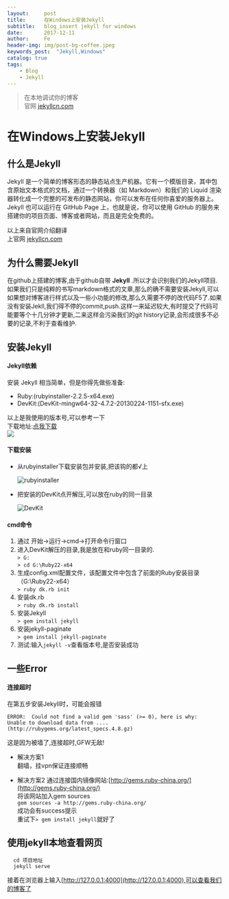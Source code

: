```yaml
---
layout:     post
title:      在Windows上安装Jekyll
subtitle:   blog_insert jekyll for windows
date:       2017-12-11
author:     Fe
header-img: img/post-bg-coffee.jpeg
keywords_post:  "Jekyll,Windows"
catalog: true
tags:
    - Blog
    - Jekyll
---
```

>在本地调试你的博客  
>官网 [jekyllcn.com](http://jekyllcn.com)

# 在Windows上安装Jekyll
## 什么是Jekyll  

Jekyll 是一个简单的博客形态的静态站点生产机器。它有一个模版目录，其中包含原始文本格式的文档，通过一个转换器（如 Markdown）和我们的 Liquid 渲染器转化成一个完整的可发布的静态网站，你可以发布在任何你喜爱的服务器上。Jekyll 也可以运行在 GitHub Page 上，也就是说，你可以使用 GitHub 的服务来搭建你的项目页面、博客或者网站，而且是完全免费的。  

以上来自官网介绍翻译  
上官网 [jekyllcn.com](http://jekyllcn.com)

## 为什么需要Jekyll

在github上搭建的博客,由于github自带 **Jekyll** .所以才会识别我们的Jekyll项目.  
如果我们只是纯粹的书写markdown格式的文章,那么的确不需要安装Jekyll,可以如果想对博客进行样式以及一些小功能的修改,那么久需要不停的改代码F5了.如果没有安装Jekll,我们得不停的commit,push.这样一来延迟较大,有时提交了代码可能要等个十几分钟才更新,二来这样会污染我们的git history记录,会形成很多不必要的记录,不利于查看维护.

## 安装Jekyll
#### Jekyll依赖

安装 Jekyll 相当简单，但是你得先做些准备:
- Ruby:(rubyinstaller-2.2.5-x64.exe)
- DevKit:(DevKit-mingw64-32-4.7.2-20130224-1151-sfx.exe)  

以上是我使用的版本号,可以参考一下    
下载地址:[点我下载](https://rubyinstaller.org/downloads/archives/)  
![](https://raw.githubusercontent.com/FeDemo/img_gitalk/master/2017-12-11-blog_insert-jekyll-for-windows/1.png)

#### 下载安装

- 从rubyinstaller下载安装包并安装,把该钩的都√上  

    ![rubyinstaller](https://raw.githubusercontent.com/FeDemo/img_gitalk/master/2017-12-11-blog_insert-jekyll-for-windows/2.png)

- 把安装的DevKit点开解压,可以放在ruby的同一目录

    ![DevKit](https://raw.githubusercontent.com/FeDemo/img_gitalk/master/2017-12-11-blog_insert-jekyll-for-windows/3.png)

#### cmd命令

1. 通过 开始→运行→cmd→打开命令行窗口
2. 进入DevKit解压的目录,我是放在和ruby同一目录的.  
    `> G:`  
    `> cd G:\Ruby22-x64`
3. 生成config.xml配置文件，该配置文件中包含了前面的Ruby安装目录 （G:\Ruby22-x64）  
    `> ruby dk.rb init`
4. 安装dk.rb  
    `> ruby dk.rb install`
5. 安装Jekyll  
    `> gem install jekyll`
6. 安装jekyll-paginate  
    `> gem install jekyll-paginate`
7. 测试:输入`jekyll -v`查看版本号,是否安装成功

## 一些Error
####  连接超时
在第五步安装Jekyll时，可能会报错
```
ERROR:  Could not find a valid gem 'sass' (>= 0), here is why:
Unable to download data from .... (http://rubygems.org/latest_specs.4.8.gz)
```
这是因为被墙了,连接超时,GFW无敌!
- 解决方案1  
翻墙，挂vpn保证连接顺畅

- 解决方案2
通过连接国内镜像网站:[http://gems.ruby-china.org/](http://gems.ruby-china.org/)    
将该网站加入gem sources   
`gem sources -a http://gems.ruby-china.org/`  
成功会有success提示  
重试下`> gem install jekyll`就好了

## 使用jekyll本地查看网页

```
  cd 项目地址
  jekyll serve
```
接着在浏览器上输入[http://127.0.0.1:4000](http://127.0.0.1:4000),可以查看我们的博客了
